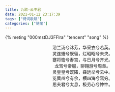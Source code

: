 ```yaml
---
title: 九歌·云中君
date: 2021-01-12 23:17:39
tags: ["诗词歌赋"]
categories: ["随笔"]
---
```


{% meting "000mstDJ3FFlra" "tencent" "song" %}
</br>

<center>

浴兰汤兮沐芳，华采衣兮若英。</br>
灵连蜷兮既留，烂昭昭兮未央。</br>
蹇将憺兮寿宫，与日月兮齐光。</br>
龙驾兮帝服，聊翱游兮周章。</br>
灵皇皇兮既降，猋远举兮云中。</br>
览冀州兮有余，横四海兮焉穷。</br>
思夫君兮太息，极劳心兮忡忡。 </br>

</center>